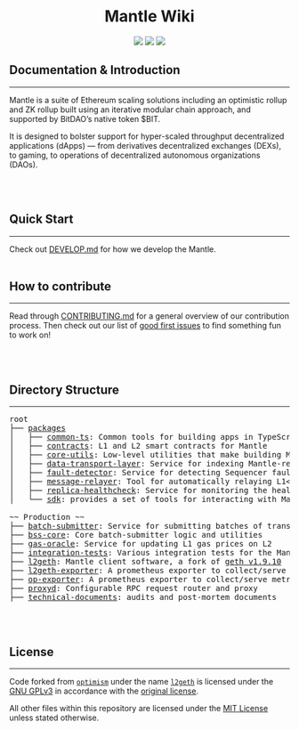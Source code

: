 <div align="center">
  <h1> Mantle Wiki</h1>
</div>
<p align="center">
  <a href="https://github.com/bitnetworkio/mantle/actions/workflows/ts-packages.yml?query=branch%3Amaster"><img src="https://github.com/bitnetworkio/mantle/workflows/typescript%20/%20contracts/badge.svg" /></a>
  <a href="https://github.com/bitnetworkio/mantle/actions/workflows/integration.yml?query=branch%3Amaster"><img src="https://github.com/bitnetworkio/mantle/workflows/integration/badge.svg" /></a>
  <a href="https://github.com/bitnetworkio/mantle/actions/workflows/geth.yml?query=branch%3Amaster"><img src="https://github.com/bitnetworkio/mantle/workflows/geth%20unit%20tests/badge.svg" /></a>
</p>

## Documentation & Introduction
___

Mantle is a suite of Ethereum scaling solutions including an optimistic rollup and ZK rollup built using an iterative modular chain approach, and supported by BitDAO’s native token $BIT.

It is designed to bolster support for hyper-scaled throughput decentralized applications (dApps) — from derivatives decentralized exchanges (DEXs), to gaming, to operations of decentralized autonomous organizations (DAOs).

<br/>
<br/>

## Quick Start

___

Check out [DEVELOP.md](./DEVELOP.md) for how we develop the Mantle.
<br/>
<br/>

## How to contribute

___


Read through [CONTRIBUTING.md](./CONTRIBUTING.md) for a general overview of our contribution process.
Then check out our list of [good first issues](https://github.com/bitdao-io/mantle/contribute) to find something fun to work on!


<br/>
<br/>


## Directory Structure
___
<pre>
root
├── <a href="./packages">packages</a>
│   ├── <a href="./packages/common-ts">common-ts</a>: Common tools for building apps in TypeScript
│   ├── <a href="./packages/contracts">contracts</a>: L1 and L2 smart contracts for Mantle
│   ├── <a href="./packages/core-utils">core-utils</a>: Low-level utilities that make building Mantle easier
│   ├── <a href="./packages/data-transport-layer">data-transport-layer</a>: Service for indexing Mantle-related L1 data
│   ├── <a href="./packages/fault-detector">fault-detector</a>: Service for detecting Sequencer faults
│   ├── <a href="./packages/message-relayer">message-relayer</a>: Tool for automatically relaying L1<>L2 messages in development
│   ├── <a href="./packages/replica-healthcheck">replica-healthcheck</a>: Service for monitoring the health of a replica node
│   └── <a href="./packages/sdk">sdk</a>: provides a set of tools for interacting with Mantle

~~ Production ~~
├── <a href="./batch-submitter">batch-submitter</a>: Service for submitting batches of transactions and results to L1
├── <a href="./bss-core">bss-core</a>: Core batch-submitter logic and utilities
├── <a href="./gas-oracle">gas-oracle</a>: Service for updating L1 gas prices on L2
├── <a href="./integration-tests">integration-tests</a>: Various integration tests for the Mantle network
├── <a href="./l2geth">l2geth</a>: Mantle client software, a fork of <a href="https://github.com/ethereum/go-ethereum/tree/v1.9.10">geth v1.9.10</a>  (deprecated for BEDROCK upgrade)
├── <a href="./l2geth-exporter">l2geth-exporter</a>: A prometheus exporter to collect/serve metrics from an L2 geth node
├── <a href="./op-exporter">op-exporter</a>: A prometheus exporter to collect/serve metrics from an Mantle node
├── <a href="./proxyd">proxyd</a>: Configurable RPC request router and proxy
├── <a href="./technical-documents">technical-documents</a>: audits and post-mortem documents
</pre>




<br/>
<br/>


## License
___

Code forked from [`optimism`](https://github.com/ethereum-optimism/optimism) under the name [`l2geth`](https://github.com/bitdao-io/bitnetwork/tree/master/l2geth) is licensed under the [GNU GPLv3](https://gist.github.com/kn9ts/cbe95340d29fc1aaeaa5dd5c059d2e60) in accordance with the [original license](https://github.com/ethereum-optimism/optimism/blob/master/COPYING).

All other files within this repository are licensed under the [MIT License](https://github.com/bitdao-io/bitnetwork/blob/master/LICENSE) unless stated otherwise.
